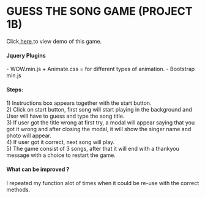 # GUESS THE SONG GAME (PROJECT 1B)

Click<a href="https://huddyhuda.github.io/project1b/"> here </a> to view demo of this game.


<h4>Jquery Plugins</h4>
- WOW.min.js + Animate.css = for different types of animation.
- Bootstrap min.js 

<h4> Steps: </h4>
1) Instructions box appears together with the start button. <br/>
2) Click on start button, first song will start playing in the background and User will have to guess and type the song title. <br/>
3) If user got the title wrong at first try, a modal will appear saying that you got it wrong and after closing the modal, it will show the singer name and photo will appear. <br/>
4) If user got it correct, next song will play. <br/>
5) The game consist of 3 songs, after that it will end with a thankyou message with a choice to restart the game.

<h4> What can be improved ? </h4>
I repeated my function alot of times when it could be re-use with the correct methods.


